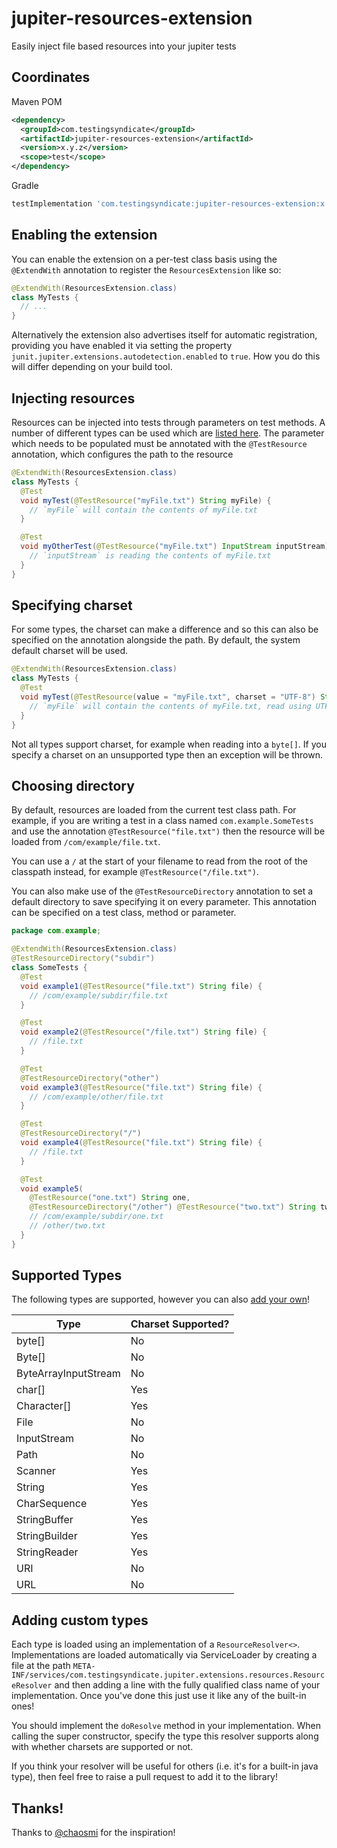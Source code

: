 # jupiter-resources-extension

Easily inject file based resources into your jupiter tests

## Coordinates

Maven POM

```xml
<dependency>
  <groupId>com.testingsyndicate</groupId>
  <artifactId>jupiter-resources-extension</artifactId>
  <version>x.y.z</version>
  <scope>test</scope>
</dependency>
```

Gradle

```groovy
testImplementation 'com.testingsyndicate:jupiter-resources-extension:x.y.z'
```

## Enabling the extension

You can enable the extension on a per-test class basis using the `@ExtendWith` annotation to register
the `ResourcesExtension` like so:

```java
@ExtendWith(ResourcesExtension.class)
class MyTests {
  // ...
}
```

Alternatively the extension also advertises itself for automatic registration, providing you have enabled
it via setting the property `junit.jupiter.extensions.autodetection.enabled` to `true`.  How you do this
will differ depending on your build tool.

## Injecting resources

Resources can be injected into tests through parameters on test methods.  A number of different types can be used
which are [listed here](#supported-types).  The parameter which needs to be populated must be annotated with the
`@TestResource` annotation, which configures the path to the resource

```java
@ExtendWith(ResourcesExtension.class)
class MyTests {
  @Test
  void myTest(@TestResource("myFile.txt") String myFile) {
    // `myFile` will contain the contents of myFile.txt
  }

  @Test
  void myOtherTest(@TestResource("myFile.txt") InputStream inputStream) {
    // `inputStream` is reading the contents of myFile.txt
  }
}
```

## Specifying charset

For some types, the charset can make a difference and so this can also be specified on the annotation alongside the path.
By default, the system default charset will be used.

```java
@ExtendWith(ResourcesExtension.class)
class MyTests {
  @Test
  void myTest(@TestResource(value = "myFile.txt", charset = "UTF-8") String myFile) {
    // `myFile` will contain the contents of myFile.txt, read using UTF-8
  }
}
```

Not all types support charset, for example when reading into a `byte[]`.  If you specify a charset on an unsupported type
then an exception will be thrown.

## Choosing directory

By default, resources are loaded from the current test class path.  For example, if you are writing a test in a class
named `com.example.SomeTests` and use the annotation `@TestResource("file.txt")` then the resource will be loaded from
`/com/example/file.txt`.

You can use a `/` at the start of your filename to read from the root of the classpath instead, for example
`@TestResource("/file.txt")`.

You can also make use of the `@TestResourceDirectory` annotation to set a default directory to save specifying it
on every parameter.  This annotation can be specified on a test class, method or parameter.

```java
package com.example;

@ExtendWith(ResourcesExtension.class)
@TestResourceDirectory("subdir")
class SomeTests {
  @Test
  void example1(@TestResource("file.txt") String file) {
    // /com/example/subdir/file.txt
  }

  @Test
  void example2(@TestResource("/file.txt") String file) {
    // /file.txt
  }

  @Test
  @TestResourceDirectory("other")
  void example3(@TestResource("file.txt") String file) {
    // /com/example/other/file.txt
  }

  @Test
  @TestResourceDirectory("/")
  void example4(@TestResource("file.txt") String file) {
    // /file.txt
  }

  @Test
  void example5(
    @TestResource("one.txt") String one,
    @TestResourceDirectory("/other") @TestResource("two.txt") String two) {
    // /com/example/subdir/one.txt
    // /other/two.txt
  }
}
```

## Supported Types

The following types are supported, however you can also [add your own](#adding-custom-types)!

| Type                 | Charset Supported? |
|----------------------|--------------------|
| byte[]               | No                 |
| Byte[]               | No                 |
| ByteArrayInputStream | No                 |
| char[]               | Yes                |
| Character[]          | Yes                |
| File                 | No                 |
| InputStream          | No                 |
| Path                 | No                 |
| Scanner              | Yes                |
| String               | Yes                |
| CharSequence         | Yes                |
| StringBuffer         | Yes                |
| StringBuilder        | Yes                |
| StringReader         | Yes                |
| URI                  | No                 |
| URL                  | No                 |

## Adding custom types

Each type is loaded using an implementation of a `ResourceResolver<>`.  Implementations are loaded automatically
via ServiceLoader by creating a file at the path `META-INF/services/com.testingsyndicate.jupiter.extensions.resources.ResourceResolver`
and then adding a line with the fully qualified class name of your implementation.  Once you've done this just use
it like any of the built-in ones!

You should implement the `doResolve` method in your implementation.  When calling the super constructor, specify
the type this resolver supports along with whether charsets are supported or not.

If you think your resolver will be useful for others (i.e. it's for a built-in java type), then feel free to raise a
pull request to add it to the library!

## Thanks!

Thanks to [@chaosmi](https://github.com/chaosmi) for the inspiration!

